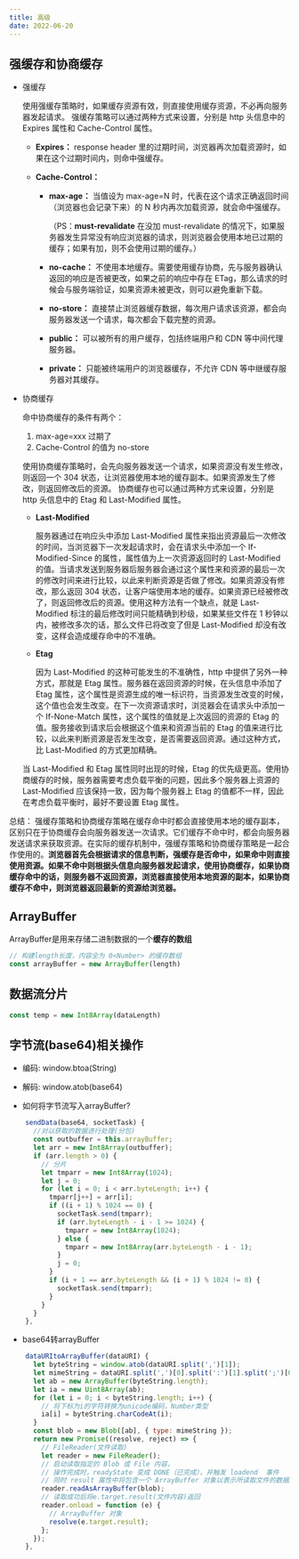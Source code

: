 ```yaml
---
title: 高级
date: 2022-06-20
---
```


## 强缓存和协商缓存

- 强缓存

  使用强缓存策略时，如果缓存资源有效，则直接使用缓存资源，不必再向服务器发起请求。
  强缓存策略可以通过两种方式来设置，分别是 http 头信息中的 Expires 属性和 Cache-Control 属性。

  - **Expires：** response header 里的过期时间，浏览器再次加载资源时，如果在这个过期时间内，则命中强缓存。
  - **Cache-Control：**

    - **max-age：** 当值设为 max-age=N 时，代表在这个请求正确返回时间（浏览器也会记录下来）的 N 秒内再次加载资源，就会命中强缓存。

      （PS：**must-revalidate** 在没加 must-revalidate 的情况下，如果服务器发生异常没有响应浏览器的请求，则浏览器会使用本地已过期的缓存；如果有加，则不会使用过期的缓存。）

    - **no-cache：** 不使用本地缓存。需要使用缓存协商，先与服务器确认返回的响应是否被更改，如果之前的响应中存在 ETag，那么请求的时候会与服务端验证，如果资源未被更改，则可以避免重新下载。
    - **no-store：** 直接禁止浏览器缓存数据，每次用户请求该资源，都会向服务器发送一个请求，每次都会下载完整的资源。
    - **public：** 可以被所有的用户缓存，包括终端用户和 CDN 等中间代理服务器。
    - **private：** 只能被终端用户的浏览器缓存，不允许 CDN 等中继缓存服务器对其缓存。

- 协商缓存

  命中协商缓存的条件有两个：

  1. max-age=xxx 过期了
  2. Cache-Control 的值为 no-store

  使用协商缓存策略时，会先向服务器发送一个请求，如果资源没有发生修改，则返回一个 304 状态，让浏览器使用本地的缓存副本。如果资源发生了修改，则返回修改后的资源。
  协商缓存也可以通过两种方式来设置，分别是 http 头信息中的 Etag 和 Last-Modified 属性。

  - **Last-Modified**

    服务器通过在响应头中添加 Last-Modified 属性来指出资源最后一次修改的时间，当浏览器下一次发起请求时，会在请求头中添加一个 If-Modified-Since 的属性，属性值为上一次资源返回时的 Last-Modified 的值。当请求发送到服务器后服务器会通过这个属性来和资源的最后一次的修改时间来进行比较，以此来判断资源是否做了修改。如果资源没有修改，那么返回 304 状态，让客户端使用本地的缓存。如果资源已经被修改了，则返回修改后的资源。使用这种方法有一个缺点，就是 Last-Modified 标注的最后修改时间只能精确到秒级，如果某些文件在 1 秒钟以内，被修改多次的话，那么文件已将改变了但是 Last-Modified 却没有改变，这样会造成缓存命中的不准确。

  - **Etag**

    因为 Last-Modified 的这种可能发生的不准确性，http 中提供了另外一种方式，那就是 Etag 属性。服务器在返回资源的时候，在头信息中添加了 Etag 属性，这个属性是资源生成的唯一标识符，当资源发生改变的时候，这个值也会发生改变。在下一次资源请求时，浏览器会在请求头中添加一个 If-None-Match 属性，这个属性的值就是上次返回的资源的 Etag 的值。服务接收到请求后会根据这个值来和资源当前的 Etag 的值来进行比较，以此来判断资源是否发生改变，是否需要返回资源。通过这种方式，比 Last-Modified 的方式更加精确。

  当 Last-Modified 和 Etag 属性同时出现的时候，Etag 的优先级更高。使用协商缓存的时候，服务器需要考虑负载平衡的问题，因此多个服务器上资源的 Last-Modified 应该保持一致，因为每个服务器上 Etag 的值都不一样，因此在考虑负载平衡时，最好不要设置 Etag 属性。

总结：
强缓存策略和协商缓存策略在缓存命中时都会直接使用本地的缓存副本，区别只在于协商缓存会向服务器发送一次请求。它们缓存不命中时，都会向服务器发送请求来获取资源。在实际的缓存机制中，强缓存策略和协商缓存策略是一起合作使用的。**浏览器首先会根据请求的信息判断，强缓存是否命中，如果命中则直接使用资源。如果不命中则根据头信息向服务器发起请求，使用协商缓存，如果协商缓存命中的话，则服务器不返回资源，浏览器直接使用本地资源的副本，如果协商缓存不命中，则浏览器返回最新的资源给浏览器。**

## ArrayBuffer
ArrayBuffer是用来存储二进制数据的一个**缓存的数组**

```javascript
// 构建length长度，内容全为 0<Number> 的缓存数组
const arrayBuffer = new ArrayBuffer(length)

```

## 数据流分片

```javascript
const temp = new Int8Array(dataLength)

```


## 字节流(base64)相关操作
- 编码: window.btoa(String)

- 解码: window.atob(base64)

- 如何将字节流写入arrayBuffer?
```javascript
    sendData(base64, socketTask) {
      //对以获取的数据进行处理(分包)
      const outbuffer = this.arrayBuffer;
      let arr = new Int8Array(outbuffer);
      if (arr.length > 0) {
        // 分片
        let tmparr = new Int8Array(1024);
        let j = 0;
        for (let i = 0; i < arr.byteLength; i++) {
          tmparr[j++] = arr[i];
          if ((i + 1) % 1024 == 0) {
            socketTask.send(tmparr);
            if (arr.byteLength - i - 1 >= 1024) {
              tmparr = new Int8Array(1024);
            } else {
              tmparr = new Int8Array(arr.byteLength - i - 1);
            }
            j = 0;
          }
          if (i + 1 == arr.byteLength && (i + 1) % 1024 != 0) {
            socketTask.send(tmparr);
          }
        }
      }
    },
```

- base64转arrayBuffer
```javascript
    dataURItoArrayBuffer(dataURI) {
      let byteString = window.atob(dataURI.split(',')[1]);
      let mimeString = dataURI.split(',')[0].split(':')[1].split(';')[0];
      let ab = new ArrayBuffer(byteString.length);
      let ia = new Uint8Array(ab);
      for (let i = 0; i < byteString.length; i++) {
        // 将下标为i的字符转换为unicode编码，Number类型
        ia[i] = byteString.charCodeAt(i);
      }
      const blob = new Blob([ab], { type: mimeString });
      return new Promise((resolve, reject) => {
        // FileReader(文件读取)
        let reader = new FileReader();
        // 启动读取指定的 Blob 或 File 内容，
        // 操作完成时，readyState 变成 DONE（已完成），并触发 loadend  事件
        // 同时 result 属性中将包含一个 ArrayBuffer 对象以表示所读取文件的数据。
        reader.readAsArrayBuffer(blob);
        // 读取成功后将e.target.result(文件内容)返回
        reader.onload = function (e) {
          // ArrayBuffer 对象
          resolve(e.target.result);
        };
      });
    },
```